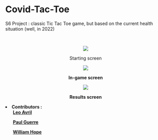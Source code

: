 <h1>Covid-Tac-Toe</h1>
<p>S6 Project : classic Tic Tac Toe game, but based on the current health situation (well, in 2022)</p>
<br />

<p align="center">
  <img align="center" src="https://user-images.githubusercontent.com/56794631/155422517-c09c5601-9c37-4b0f-a586-01d647d2373e.png" />
</p>
<p align="center">Starting screen</>
<b />
  
<p align="center">
  <img align="center" src="https://user-images.githubusercontent.com/56794631/155423353-bd4457cc-f0ed-4efc-9d25-23e90d827db4.png" />
</p>
<p align="center">In-game screen</>
<br />  
  
<p align="center">
  <img align="center" src="https://user-images.githubusercontent.com/56794631/155423443-edbba69f-f02a-4e64-8d10-60ce81b58494.png" />
</p>
<p align="center">Results screen</>
  
<li> Contributors :
  <ul><a href="https://github.com/drisslesioniste">Leo Avril</a></ul>
  <ul><a href="https://github.com/Paulobergine">Paul Guerre</a></ul>
  <ul><a href="https://github.com/willhespoir">William Hope</a></ul> 
</li>
